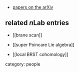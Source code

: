 
* [papers on the arXiv](https://arxiv.org/a/brandt_f_1.html)

## related $n$Lab entries

* [[brane scan]]

* [[super Poincare Lie algebra]]

* [[local BRST cohomology]]

category: people

